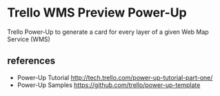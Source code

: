 # Trello WMS Preview Power-Up

Trello Power-Up to generate a card for every layer of a given Web Map Service (WMS)

## references

* Power-Up Tutorial http://tech.trello.com/power-up-tutorial-part-one/
* Power-Up Samples https://github.com/trello/power-up-template